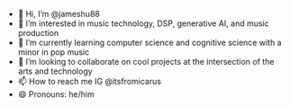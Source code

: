 - 👋 Hi, I’m @jameshu88
- 👀 I’m interested in music technology, DSP, generative AI, and music production
- 🌱 I’m currently learning computer science and cognitive science with a minor in pop music
- 💞️ I’m looking to collaborate on cool projects at the intersection of the arts and technology
- 📫 How to reach me IG @itsfromicarus
- 😄 Pronouns: he/him

<!---
jameshu88/jameshu88 is a ✨ special ✨ repository because its `README.md` (this file) appears on your GitHub profile.
You can click the Preview link to take a look at your changes.
--->
